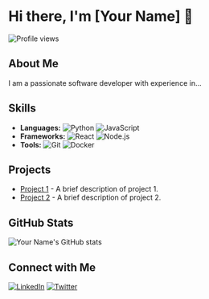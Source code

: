 # Hi there, I'm [Your Name] 👋

![Profile views](https://gpvc.arturio.dev/username)

## About Me
I am a passionate software developer with experience in...

## Skills
- **Languages:** ![Python](https://img.shields.io/badge/-Python-333333?style=flat&logo=python) ![JavaScript](https://img.shields.io/badge/-JavaScript-333333?style=flat&logo=javascript)
- **Frameworks:** ![React](https://img.shields.io/badge/-React-333333?style=flat&logo=react) ![Node.js](https://img.shields.io/badge/-Node.js-333333?style=flat&logo=node.js)
- **Tools:** ![Git](https://img.shields.io/badge/-Git-333333?style=flat&logo=git) ![Docker](https://img.shields.io/badge/-Docker-333333?style=flat&logo=docker)

## Projects
- [Project 1](https://github.com/username/project1) - A brief description of project 1.
- [Project 2](https://github.com/username/project2) - A brief description of project 2.

## GitHub Stats
![Your Name's GitHub stats](https://github-readme-stats.vercel.app/api?username=username&show_icons=true&theme=radical)

## Connect with Me
[![LinkedIn](https://img.shields.io/badge/-LinkedIn-333333?style=flat&logo=linkedin)](https://linkedin.com/in/username) [![Twitter](https://img.shields.io/badge/-Twitter-333333?style=flat&logo=twitter)](https://twitter.com/username)

